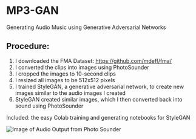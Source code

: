 # MP3-GAN
Generating Audio Music using Generative Adversarial Networks

## Procedure:

1. I downloaded the FMA Dataset: https://github.com/mdeff/fma/
2. I converted the clips into images using PhotoSounder
3. I cropped the images to 10-second clips
4. I resized all images to be 512x512 pixels
5. I trained StyleGAN, a generative adversarial network, to create new images similar to the audio images I created
6. StyleGAN created similar images, which I then converted back into sound using PhotoSounder

Included: the easy Colab training and generating notebooks for StyleGAN

![Image of Audio Output from Photo Sounder](https://github.com/Tylersuard/MP3-GAN/raw/main/a17.bmp)
